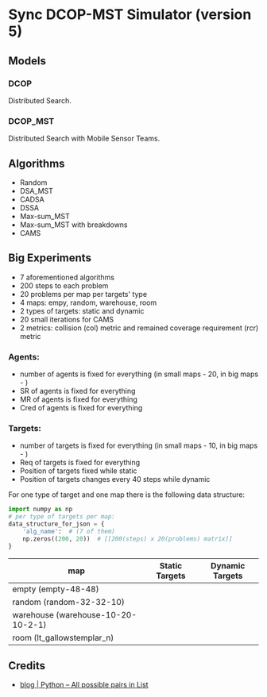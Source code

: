 # Sync DCOP-MST Simulator (version 5)

## Models

### DCOP

Distributed Search.

### DCOP_MST

Distributed Search with Mobile Sensor Teams.

## Algorithms

[//]: # (### Standard DSA)

[//]: # ()
[//]: # (![]&#40;pics/standard_dsa.png&#41;)

[//]: # ()
[//]: # (### Standard MGM)

[//]: # ()
[//]: # (![]&#40;pics/standard_mgm.png&#41;)

[//]: # ()
[//]: # (### Algorithms For DCOP_MST)

- Random
- DSA_MST
- CADSA
- DSSA
- Max-sum_MST
- Max-sum_MST with breakdowns
- CAMS

## Big Experiments

- 7 aforementioned algorithms
- 200 steps to each problem
- 20 problems per map per targets' type
- 4 maps: empy, random, warehouse, room
- 2 types of targets: static and dynamic
- 20 small iterations for CAMS
- 2 metrics: collision (col) metric and remained coverage requirement (rcr) metric

### Agents:
- number of agents is fixed for everything (in small maps - 20, in big maps - )
- SR of agents is fixed for everything
- MR of agents is fixed for everything
- Cred of agents is fixed for everything

### Targets:
- number of targets is fixed for everything  (in small maps - 10, in big maps - )
- Req of targets is fixed for everything
- Position of targets fixed while static 
- Position of targets changes every 40 steps while dynamic 

For one type of target and one map 
there is the following data structure:

```python
import numpy as np
# per type of targets per map: 
data_structure_for_json = { 
    'alg_name':  # (7 of them)
    np.zeros((200, 20))  # [[200(steps) x 20(problems) matrix]]
}
```

| map                                | Static Targets | Dynamic Targets |
|------------------------------------|----------------|-----------------|
| empty (empty-48-48)                |                |                 |
| random (random-32-32-10)           |                |                 |
| warehouse (warehouse-10-20-10-2-1) |                |                 |
| room (lt_gallowstemplar_n)         |                |                 |



## Credits

- [blog | Python – All possible pairs in List
](https://www.geeksforgeeks.org/python-all-possible-pairs-in-list/)